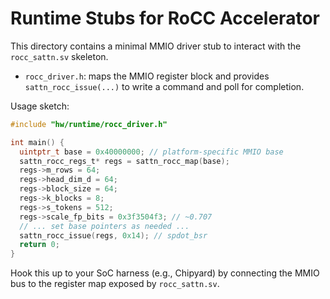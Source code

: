 # Runtime Stubs for RoCC Accelerator

This directory contains a minimal MMIO driver stub to interact with the `rocc_sattn.sv` skeleton.

- `rocc_driver.h`: maps the MMIO register block and provides `sattn_rocc_issue(...)` to write a command and poll for completion.

Usage sketch:
```c
#include "hw/runtime/rocc_driver.h"

int main() {
  uintptr_t base = 0x40000000; // platform-specific MMIO base
  sattn_rocc_regs_t* regs = sattn_rocc_map(base);
  regs->m_rows = 64;
  regs->head_dim_d = 64;
  regs->block_size = 64;
  regs->k_blocks = 8;
  regs->s_tokens = 512;
  regs->scale_fp_bits = 0x3f3504f3; // ~0.707
  // ... set base pointers as needed ...
  sattn_rocc_issue(regs, 0x14); // spdot_bsr
  return 0;
}
```

Hook this up to your SoC harness (e.g., Chipyard) by connecting the MMIO bus to the register map exposed by `rocc_sattn.sv`. 
